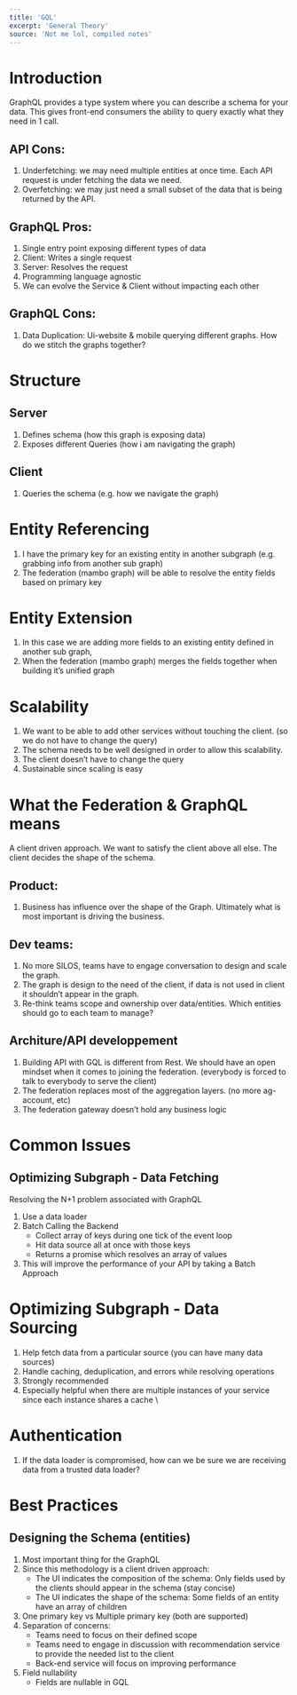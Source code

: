 ```yaml
---
title: 'GQL'
excerpt: 'General Theory'
source: 'Not me lol, compiled notes'
---
```


# Introduction
GraphQL provides a type system where you can describe a schema for your data. This gives front-end consumers the ability to query exactly what they need in 1 call.

## API Cons:
1. Underfetching: we may need multiple entities at once time. Each API request is under fetching the data we need.
2. Overfetching: we may just need a small subset of the data that is being returned by the API.
                    
## GraphQL Pros:
1. Single entry point exposing different types of data
2. Client: Writes a single request 
3. Server: Resolves the request
4. Programming language agnostic
5. We can evolve the Service & Client without impacting each other

## GraphQL Cons:
1. Data Duplication: Ui-website & mobile querying different graphs. How do we stitch the
graphs together?

# Structure
## Server
1. Defines schema (how this graph is exposing data)
2. Exposes different Queries (how i am navigating the graph)

## Client
1. Queries the schema (e.g. how we navigate the graph)




# Entity Referencing
1. I have the primary key for an existing entity in another subgraph (e.g. grabbing info from another sub graph)
2. The federation (mambo graph) will be able to resolve the entity fields based on primary key

# Entity Extension
1. In this case we are adding more fields to an existing entity defined in another sub graph,
2. When the federation (mambo graph) merges the fields together when building it’s unified graph

# Scalability
1. We want to be able to add other services without touching the client. (so we do not have to change the query)
2. The schema needs to be well designed in order to allow this scalability.
3. The client doesn’t have to change the query
4. Sustainable since scaling is easy

# What the Federation & GraphQL means
A client driven approach. We want to satisfy the client above all else. The client decides the shape of the schema.

## Product:
1. Business has influence over the shape of the Graph. Ultimately what is most important is
driving the business.

## Dev teams:
1. No more SILOS, teams have to engage conversation to design and scale the graph.
2. The graph is design to the need of the client, if data is not used in client it shouldn’t appear in the graph.
3. Re-think teams scope and ownership over data/entities. Which entities should go to each team to manage?

## Architure/API developpement
1. Building API with GQL is different from Rest. We should have an open mindset when it comes to joining the federation. (everybody is forced to talk to everybody to serve the client)
2. The federation replaces most of the aggregation layers. (no more ag-account, etc)
3. The federation gateway doesn’t hold any business logic


# Common Issues

## Optimizing Subgraph - Data Fetching
Resolving the N+1 problem associated with GraphQL
1. Use a data loader
2. Batch Calling the Backend
    - Collect array of keys during one tick of the event loop
    - Hit data source all at once with those keys
    - Returns a promise which resolves an array of values
3. This will improve the performance of your API by taking a Batch Approach

# Optimizing Subgraph - Data Sourcing
1. Help fetch data from a particular source (you can have many data sources)
2. Handle caching, deduplication, and errors while resolving operations
3. Strongly recommended
4. Especially helpful when there are multiple instances of your service since each instance shares a cache
\

# Authentication
1. If the data loader is compromised, how can we be sure we are receiving data from a trusted data loader?

# Best Practices
## Designing the Schema (entities)
1. Most important thing for the GraphQL
2. Since this methodology is a client driven approach:
    - The UI indicates the composition of the schema: Only fields used by the clients should appear in the schema (stay concise)
    - The UI indicates the shape of the schema: Some fields of an entity have an array of children
3. One primary key vs Multiple primary key (both are supported)
4. Separation of concerns:
    - Teams need to focus on their defined scope
    - Teams need to engage in discussion with recommendation service to provide the needed list to the client
    - Back-end service will focus on improving performance
5. Field nullability
    - Fields are nullable in GQL